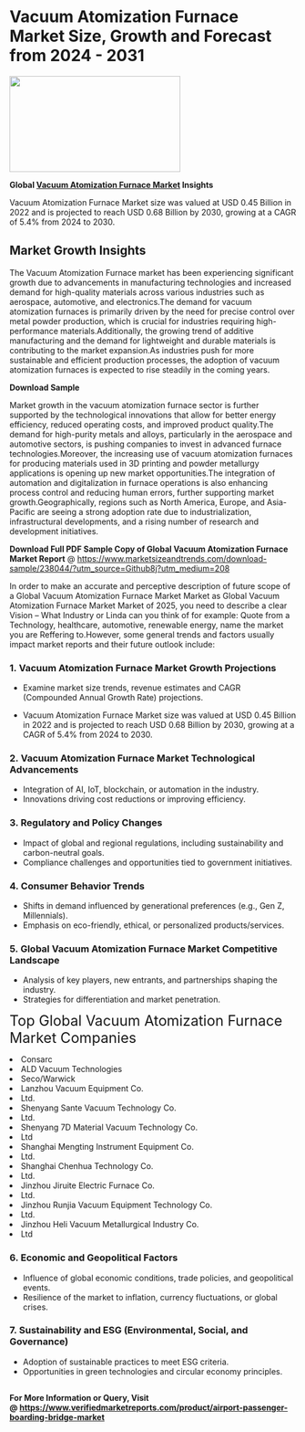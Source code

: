 <H1>Vacuum Atomization Furnace Market Size, Growth and Forecast from 2024 - 2031</H1><img class="aligncenter size-medium wp-image-584254" src="https://thirdeyenews.in/wp-content/uploads/2024/09/Global-Market-Research-300x168.jpeg" alt="" width="300" height="168" /><p><strong>Global&nbsp;<a href="https://www.marketsizeandtrends.com/download-sample/238044/?utm_source=Github8j?utm_medium=208">Vacuum Atomization Furnace Market</a> Insights</strong></p><p>Vacuum Atomization Furnace Market size was valued at USD 0.45 Billion in 2022 and is projected to reach USD 0.68 Billion by 2030, growing at a CAGR of 5.4% from 2024 to 2030.</p><p><h2>Market Growth Insights</h2> <p>The Vacuum Atomization Furnace market has been experiencing significant growth due to advancements in manufacturing technologies and increased demand for high-quality materials across various industries such as aerospace, automotive, and electronics.The demand for vacuum atomization furnaces is primarily driven by the need for precise control over metal powder production, which is crucial for industries requiring high-performance materials.Additionally, the growing trend of additive manufacturing and the demand for lightweight and durable materials is contributing to the market expansion.As industries push for more sustainable and efficient production processes, the adoption of vacuum atomization furnaces is expected to rise steadily in the coming years.</p> <p><strong>Download Sample</strong></p> <p>Market growth in the vacuum atomization furnace sector is further supported by the technological innovations that allow for better energy efficiency, reduced operating costs, and improved product quality.The demand for high-purity metals and alloys, particularly in the aerospace and automotive sectors, is pushing companies to invest in advanced furnace technologies.Moreover, the increasing use of vacuum atomization furnaces for producing materials used in 3D printing and powder metallurgy applications is opening up new market opportunities.The integration of automation and digitalization in furnace operations is also enhancing process control and reducing human errors, further supporting market growth.Geographically, regions such as North America, Europe, and Asia-Pacific are seeing a strong adoption rate due to industrialization, infrastructural developments, and a rising number of research and development initiatives.<p><span class=""><strong>Download Full PDF Sample Copy of Global Vacuum Atomization Furnace Market Report</strong> @ <a href="https://www.marketsizeandtrends.com/download-sample/238044/?utm_source=Github8j?utm_medium=208" target="_blank">https://www.marketsizeandtrends.com/download-sample/238044/?utm_source=Github8j?utm_medium=208</a></span></p><p>In order to make an accurate and perceptive description of future scope of a Global&nbsp;Vacuum Atomization Furnace Market Market as Global&nbsp;Vacuum Atomization Furnace Market Market of 2025, you need to describe a clear Vision &ndash; What Industry or Linda can you think of for example: Quote from a Technology, healthcare, automotive, renewable energy, name the market you are Reffering to.However, some general trends and factors usually impact market reports and their future outlook include:</p><h3>1.&nbsp;<strong>Vacuum Atomization Furnace Market Growth Projections</strong></h3><ul><li>Examine market size trends, revenue estimates and CAGR (Compounded Annual Growth Rate) projections.</li><li><p>Vacuum Atomization Furnace Market size was valued at USD 0.45 Billion in 2022 and is projected to reach USD 0.68 Billion by 2030, growing at a CAGR of 5.4% from 2024 to 2030.</p></li></ul><h3>2.&nbsp;<strong>Vacuum Atomization Furnace Market Technological Advancements</strong></h3><ul><li>Integration of AI, IoT, blockchain, or automation in the industry.</li><li>Innovations driving cost reductions or improving efficiency.</li></ul><h3>3.&nbsp;<strong>Regulatory and Policy Changes</strong></h3><ul><li>Impact of global and regional regulations, including sustainability and carbon-neutral goals.</li><li>Compliance challenges and opportunities tied to government initiatives.</li></ul><h3>4.&nbsp;<strong>Consumer Behavior Trends</strong></h3><ul><li>Shifts in demand influenced by generational preferences (e.g., Gen Z, Millennials).</li><li>Emphasis on eco-friendly, ethical, or personalized products/services.</li></ul><h3>5.&nbsp;<strong>Global Vacuum Atomization Furnace Market Competitive Landscape</strong></h3><ul><li>Analysis of key players, new entrants, and partnerships shaping the industry.</li><li>Strategies for differentiation and market penetration.</li></ul><p data-pm-slice="1 1 []"><span style="color: inherit; font-family: inherit; font-size: 25px;">Top Global Vacuum Atomization Furnace Market Companies</span></p><div class="" data-test-id=""><p><li>Consarc</li><li> ALD Vacuum Technologies</li><li> Seco/Warwick</li><li> Lanzhou Vacuum Equipment Co.</li><li> Ltd.</li><li> Shenyang Sante Vacuum Technology Co.</li><li> Ltd.</li><li> Shenyang 7D Material Vacuum Technology Co.</li><li>Ltd</li><li> Shanghai Mengting Instrument Equipment Co.</li><li> Ltd.</li><li> Shanghai Chenhua Technology Co.</li><li> Ltd.</li><li> Jinzhou Jiruite Electric Furnace Co.</li><li> Ltd.</li><li> Jinzhou Runjia Vacuum Equipment Technology Co.</li><li> Ltd.</li><li> Jinzhou Heli Vacuum Metallurgical Industry Co.</li><li> Ltd</li></p></div><h3>6.&nbsp;<strong>Economic and Geopolitical Factors</strong></h3><ul><li>Influence of global economic conditions, trade policies, and geopolitical events.</li><li>Resilience of the market to inflation, currency fluctuations, or global crises.</li></ul><h3>7.&nbsp;<strong>Sustainability and ESG (Environmental, Social, and Governance)</strong></h3><ul><li>Adoption of sustainable practices to meet ESG criteria.</li><li>Opportunities in green technologies and circular economy principles.</li></ul><h2><strong style="font-size: 14px;">For More Information or Query, Visit @&nbsp;</strong><a style="background-color: #ffffff; font-size: 14px;" href="https://www.marketsizeandtrends.com/report/vacuum-atomization-furnace-market/" target="_blank">https://www.verifiedmarketreports.com/product/airport-passenger-boarding-bridge-market</a></h2>